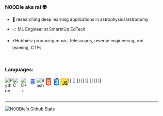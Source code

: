 ### N0ODle aka rai 👽

- 🔭 researching deep learning applications in astrophysics/astronomy

- 📈 ML Engineer at SmartnUp EdTech

- ⚡️Hobbies: producing music, telescopes, reverse engineering, red teaming, CTFs


<br />

### Languages:


[<img align="left" alt="Python" width="26px" src="/Users/royce.moon/Downloads/python.jpeg" />]
[<img align="left" alt="C" width="26px" src="/Users/royce.moon/Downloads/C++.png" />]
[<img align="left" alt="C++" width="26px" src="/Users/royce.moon/Downloads/C++.png" />]
[<img align="left" alt="SQL" width="26px" src="https://raw.githubusercontent.com/github/explore/80688e429a7d4ef2fca1e82350fe8e3517d3494d/topics/sql/sql.png" />]
[<img align="left" alt="Bash" width="26px" src="/Users/royce.moon/Downloads/bash.png" />]
[<img align="left" alt="HTML5" width="26px" src="https://raw.githubusercontent.com/github/explore/80688e429a7d4ef2fca1e82350fe8e3517d3494d/topics/html/html.png" />]
[<img align="left" alt="CSS3" width="26px" src="https://raw.githubusercontent.com/github/explore/80688e429a7d4ef2fca1e82350fe8e3517d3494d/topics/css/css.png" />]
[<img align="left" alt="JavaScript" width="26px" src="https://raw.githubusercontent.com/github/explore/80688e429a7d4ef2fca1e82350fe8e3517d3494d/topics/javascript/javascript.png" />]



<br />
<br />

---


<img align="left" alt="N0ODle's Github Stats" src="https://github-readme-stats.vercel.app/api?username=N0ODle&show_icons=true&hide_border=true&theme=synthwave" />
